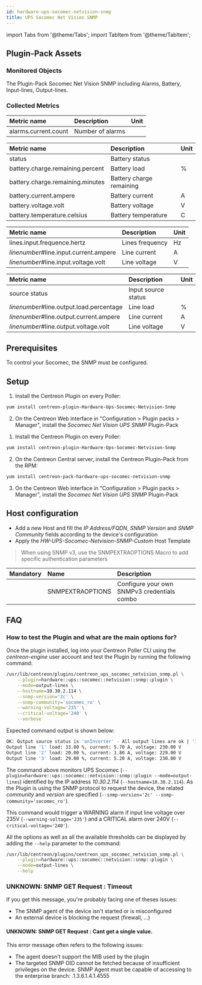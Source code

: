 ```yaml
---
id: hardware-ups-socomec-netvision-snmp
title: UPS Socomec Net Vision SNMP
---
```

import Tabs from '@theme/Tabs';
import TabItem from '@theme/TabItem';


## Plugin-Pack Assets

### Monitored Objects

The Plugin-Pack Socomec Net Vision SNMP including Alarms, Battery, Input-lines, Output-lines.

### Collected Metrics

<Tabs groupId="sync">
<TabItem value="Alarms" label="Alarms">

| Metric name                 | Description                  | Unit  |
| :-------------------------- | :--------------------------- | :---- |
| alarms.current.count        | Number of alarms             |       |

</TabItem>
<TabItem value="Battery" label="Battery">

| Metric name                                    | Description                     | Unit |
| :--------------------------------------------- | :------------------------------ | :--- |
| status                                         | Battery status                  |      |
| battery.charge.remaining.percent               | Battery load                    | %    |
| battery.charge.remaining.minutes               | Battery charge remaining        |      |
| battery.current.ampere                         | Battery current                 | A    |
| battery.voltage.volt                           | Battery voltage                 | V    |
| battery.temperature.celsius                    | Battery temperature             | C    |

</TabItem>
<TabItem value="Inputlines" label="Inputlines">

| Metric name                            | Description                               | Unit  |
| :------------------------------------- | :---------------------------------------- | :---- |
| lines.input.frequence.hertz            | Lines frequency                           | Hz    |
| *linenumber*#line.input.current.ampere | Line current                              | A     |
| *linenumber*#line.input.voltage.volt   | Line voltage                              | V     |

</TabItem>
<TabItem value="Outputlines" label="Outputlines">

| Metric name                              | Description                               | Unit  |
| :--------------------------------------- | :---------------------------------------- | :---- |
| source status                            | Input source status                       |       |
| *linenumber*#line.output.load.percentage | Line load                                 | %     |
| *linenumber*#line.output.current.ampere  | Line current                              | A     |
| *linenumber*#line.output.voltage.volt    | Line voltage                              | V     |

</TabItem>
</Tabs>

## Prerequisites

To control your Socomec, the SNMP must be configured.

## Setup

<Tabs groupId="sync">
<TabItem value="Online IMP Licence & IT100 Editions" label="Online IMP Licence & IT100 Editions">

1. Install the Centreon Plugin on every Poller:

```bash
yum install centreon-plugin-Hardware-Ups-Socomec-Netvision-Snmp
```

2. On the Centreon Web interface in "Configuration > Plugin packs > Manager", install the *Socomec Net Vision UPS SNMP* Plugin-Pack

</TabItem>
<TabItem value="Offline IMP License" label="Offline IMP License">

1. Install the Centreon Plugin on every Poller:

```bash
yum install centreon-plugin-Hardware-Ups-Socomec-Netvision-Snmp
```

2. On the Centreon Central server, install the Centreon Plugin-Pack from the RPM:

```bash
yum install centreon-pack-hardware-ups-socomec-netvision-snmp
```

3. On the Centreon Web interface in "Configuration > Plugin packs > Manager", install the *Socomec Net Vision UPS SNMP* Plugin-Pack

</TabItem>
</Tabs>

## Host configuration

* Add a new Host and fill the *IP Address/FQDN*, *SNMP Version* and *SNMP Community* fields according to the device's configuration
* Apply the *HW-UPS-Socomec-Netvision-SNMP-Custom* Host Template

> When using SNMP v3, use the SNMPEXTRAOPTIONS Macro to add specific authentication parameters

| Mandatory | Name             | Description                                    |
| :-------- | :--------------- | :--------------------------------------------- |
|           | SNMPEXTRAOPTIONS | Configure your own SNMPv3 credentials combo    |

## FAQ

### How to test the Plugin and what are the main options for?

Once the plugin installed, log into your Centreon Poller CLI using the *centreon-engine* user account
and test the Plugin by running the following command:

```bash
/usr/lib/centreon/plugins/centreon_ups_socomec_netvision_snmp.pl \
    --plugin=hardware::ups::socomec::netvision::snmp::plugin \
    --mode=output-lines \
    --hostname=10.30.2.114 \
    --snmp-version='2c' \
    --snmp-community='socomec_ro' \
    --warning-voltage='235' \
    --critical-voltage='240' \
    --verbose
```

Expected command output is shown below:

```bash
OK: Output source status is 'onInverter' - All output lines are ok | '1#line.output.load.percentage'=33.00%;;;0;100 '1#line.output.current.ampere'=5.70A;;;0; '1#line.output.voltage.volt'=230.00V;235;240;; '2#line.output.load.percentage'=20.00%;;;0;100 '2#line.output.current.ampere'=1.80A;;;0; '2#line.output.voltage.volt'=229.00V;235;240;; '3#line.output.load.percentage'=29.00%;;;0;100 '3#line.output.current.ampere'=5.20A;;;0; '3#line.output.voltage.volt'=230.00V;235;240;;
Output line '1' load: 33.00 %, current: 5.70 A, voltage: 230.00 V
Output line '2' load: 20.00 %, current: 1.80 A, voltage: 229.00 V
Output line '3' load: 29.00 %, current: 5.20 A, voltage: 230.00 V
```

The command above monitors UPS Socomec (```--plugin=hardware::ups::socomec::netvision::snmp::plugin --mode=output-lines```) identified
by the IP address *10.30.2.114* (```--hostname=10.30.2.114```). As the Plugin is using the SNMP protocol to request the device, the related
*community* and *version* are specified (```--snmp-version='2c' --snmp-community='socomec_ro'```).

This command would trigger a WARNING alarm if input line voltage over 235V 
(```--warning-voltage='235'```) and a CRITICAL alarm over 240V (```--critical-voltage='240'```).

All the options as well as all the available thresholds can be displayed by adding the  ```--help```
parameter to the command:

```bash
/usr/lib/centreon/plugins/centreon_ups_socomec_netvision_snmp.pl \
    --plugin=hardware::ups::socomec::netvision::snmp::plugin \
    --mode=output-lines \
    --help
```

### UNKNOWN: SNMP GET Request : Timeout

If you get this message, you're probably facing one of theses issues:
* The SNMP agent of the device isn't started or is misconfigured
* An external device is blocking the request (firewall, ...)

#### UNKNOWN: SNMP GET Request : Cant get a single value.

This error message often refers to the following issues: 
  - The agent doesn't support the MIB used by the plugin
  - The targeted SNMP OID cannot be fetched because of insufficient privileges on the device. 
    SNMP Agent must be capable of accessing to the enterprise branch: .1.3.6.1.4.1.4555
